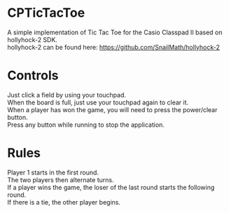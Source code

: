 # CPTicTacToe
A simple implementation of Tic Tac Toe for the Casio Classpad II based on hollyhock-2 SDK.
</br>hollyhock-2 can be found here: https://github.com/SnailMath/hollyhock-2

<h1>Controls</h1>
Just click a field by using your touchpad.</br>
When the board is full, just use your touchpad again to clear it.</br>
When a player has won the game, you will need to press the power/clear button.</br>
Press any button while running to stop the application.

<h1>Rules</h1>
Player 1 starts in the first round.</br>
The two players then alternate turns.</br>
If a player wins the game, the loser of the last round starts the following round.</br>
If there is a tie, the other player begins.



